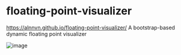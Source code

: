 # floating-point-visualizer
https://alnnvn.github.io/floating-point-visualizer/
A bootstrap-based dynamic floating point visualizer

![image](https://user-images.githubusercontent.com/108158031/198862870-93db1560-a434-436a-8c0e-033509e2bb67.png)
